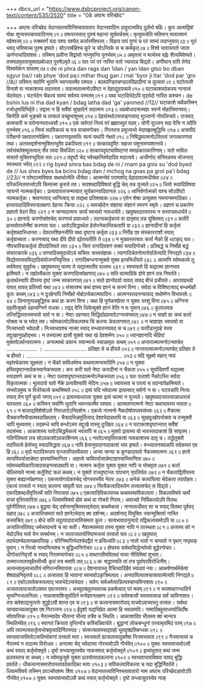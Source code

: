 +++
dbcs_url = "https://www.dsbcproject.org/canon-text/content/535/2520"
title = "08 अष्टमः परिच्छेदः"

+++
अष्टमः परिच्छेदः
वेदान्ततत्त्वविनिश्चयावतारः
वेदान्तवादिनः प्राहुरात्मविद् दुर्लभो बहिः।
कुत आत्मद्विषां मोक्षः शून्यसस्कारवादिनाम्॥१॥
तमःपरस्तात् पुरुषं महान्तं सूर्यवर्चसम्।
मृत्युमत्येति मतिमान् मत्वात्मानं महेश्वरम्॥२॥
रुक्मवर्णं यदा पश्यः पश्येत् कर्तारमीश्वरम्।
विहाय पापं पुण्यं च परं साम्यं तदाप्नुयात्॥३॥
भूतं भवद् भविष्यच्च पुरुष इष्यते।
सोऽन्तर्बहिश्च कूरे च सोऽन्तिके स च कर्मकृत्॥४॥
विश्वे भावास्ततो जाता ऊर्णनाभादिवांशवः।
तस्मिन् प्रलीना विद्वांसो नाप्नुवन्ति पुनर्भवम्॥५॥
अमृतत्वं न मर्त्यस्य वह्नेः शैत्यमिवेष्यते।
तस्मादमृततायुक्ताप्रबोधात् पुरुषेऽमृते॥६॥
यतः परं परं नास्ति यतो ज्यायान्न बिद्यते।
अणीयान् वापि तेनेदं विश्वमेकेन संततम्॥७॥
de ni phra dan rags dan 1dan /
yan ldan gtso bo dban sgyur ba//
rab phye 'dod pa;i mthar thug gan /
rnal 'byor ji ltar 'dod par 'gro //8//
तस्मिन् सर्वाणि भूतानि भवन्त्यात्मैव पश्यतः।
बालपण्डितचण्डालविप्रादीनां च तुल्यता॥९॥
घटोत्पत्तौ विनाशे वा नाकाशस्य तदात्मता।
तदात्मतात्मनोऽपीष्टा न देहाद्युदयव्यये॥१०॥
घटाकाशवदेकस्य नानात्वं चेदभेदतः।
घटभेदेन चैकत्वं साम्यं सर्वस्य यन्मतम्॥११॥
यथा घटादिभेदेऽपि मृद्भेदो नास्ति कश्चन।
de bshin lus ni tha dad kyan /
bdag latha dad 'ga' yanmed //12//
घटाकाशे यथैकस्मिन् रजोधूमादिभिर्वृते।
तद्वत्ता न हि सर्वेषां सुखादेर्न तदात्मनः॥१३॥
अप्रबोधादनात्मज्ञः स्वप्ने मोहाभिमानवत्।
चिनोति कर्म भुङ्क्ते च तत्फलं यच्छुभाशुभम्॥१४॥
देहसंस्थोऽप्यसङ्गत्वाद् भुञ्जानो नोपलिप्यते।
राजवत् कामचारी च पापेनानपराध्यसौ॥१५॥
एकं सर्वगतं नित्यं परं ब्रह्माच्युतं पदम्।
योगी युञ्जन् यदा वेत्ति न तदैति पुनर्भवम्॥१६॥
नित्यं तदविकल्पं च यत्र वाचामगोचरः।
गिरस्तत्र प्रयुज्यन्ते भेदापहृतबुद्धिभिः॥१७॥
अत्रापीदं परीक्षन्ते पक्षपातानपेक्षिणः।
पक्षरागावृतमतिः सत्यं यथापि नेक्षते॥१८॥
निषिद्धमात्मनोऽस्तित्वं जगत्कारणता तथा।
अतस्तद्दर्शनान्मुक्तिरभूतैव प्रकल्पिता॥१९॥
सत्कायदृष्टिः सहजा पशूनामप्यशान्तये।
सर्वसंक्लेशमूलत्वात् सैव त्वया विवर्धिता॥२०॥
सत्कायदृष्ट्याविष्टानां ममाहंकारकारिणाम्।
यतो भावितः संसारो मुक्तिरप्युदिता ततः॥२१॥
तद्दृष्टौ चेद् भवेच्छान्तिर्मदादिव मदात्यये।
अजीर्णात् संनिपन्नस्य भोजनात् स्वस्थता भवेत्॥२२॥
rig byed smra bas bdag de ni /
rnam pa gnis su 'dod byed de //
lus shes byes ba bcins bdag dan /
mchog na gnas pa grol pa'i bdag //23//
न परेष्टात्मविषया यथार्थात्मेति धीर्यथा।
आत्मन्येवं परामर्शाद् देहादावात्मधीर्यथा॥२४॥
परिकल्पितसत्त्वोऽपि किमात्मा कुरुते तव।
रूपशब्दादिविषयां बुद्धिं चेत् तन्न युज्यते॥२५॥
धियो रूपादिविषया जायन्ते नात्मकर्तृकाः।
प्रत्ययायत्तजन्मत्वात् सूर्यकान्तादिवानलः॥२६॥
ध्वनिर्वर्णात्मको यश्च सोऽपीष्टो नात्मकर्तृकः।
श्रावणत्वाद् ध्वनित्वाद् वा तद्यथा प्रतिशब्दकः॥२७॥
एतेन शेषाः प्रत्युक्ता गमनागमनादिकाः।
हस्तपादादिविस्पन्दलक्षणा देहजाः क्रियाः॥२८॥
व्यवच्छेदेन संज्ञाया संज्ञानं स्मरणं स्मृतेः।
प्रज्ञानं च प्रकारेण प्रज्ञातो वेदनं विदः॥२९॥
न चान्यदात्मनः कार्यं स्वभावो नावधार्यते।
खपुष्पवदतस्तस्य न सत्ताप्यवधार्यते॥३०॥
ज्ञानादेः करणोक्तेश्चेत् करणत्वं प्रसाध्यते।
तदन्यकर्तृकत्वं वा दातृवत् तन्न युक्तिमत्॥३१॥
कर्तरि प्रत्ययोत्पत्तेर्नैषां करणता यतः।
अतोऽसिद्धार्थता हेतोरनेकान्तिकतापि वा॥३२॥
ज्ञानादीनां हि कर्तृत्वं कर्तृशब्दाभिधानतः।
देवदत्तश्छिनत्तीति यथा दृष्टात्र कर्तृता॥३३॥
निरीह एव संस्कारराशौ स्यात् कर्तृवाच्यता।
करणत्वाद् यथा दीपे दीपो द्योतयतीति ते॥३४॥
न मुख्यस्तत्त्वतः कर्ता नैको हि धटकृद् यतः।
नौपचारिककर्तृत्वं दीपादेरिष्यते ततः॥३५॥
चित्तं रागादिवशगं सक्तं रूपादिगोचरे।
प्रतिबद्धं च निर्मोक्षे बद्धं संसारचारके॥३६॥
पाण्यादिसमुदायोऽयं सचित्तः सत्त्वसंज्ञकः।
त्यागादिचेतनोत्पत्तेर्दातेत्यादि निगद्यते॥३७॥
विद्योत्पत्तावविद्यादिसंयोजननिवृत्तितः।
रागादिबन्धनान्मुक्तो मुक्त इत्यभिधीयते॥३८॥
आत्मनि व्योमकल्पे तु सर्वमेतत् सुदुर्वचः।
खपुष्पमस्तु वात्मा ते यद्यात्मातीव वल्लभः॥३९॥
स्वभावतो हि यद्यात्मा ज्ञानभाव इतीष्यते।
न तर्ह्यस्यैकता युक्ता करणादिव्यपेक्षणात्॥४०॥
सति वात्मादिके ज्ञेये ज्ञानं तन्न निवर्तते।
कृतार्थस्यापि दीपस्य दृष्टं जन्म स्वकारणात्॥४१॥
सतो ज्ञानोदयो यावत् तावद् बीजं प्रचीयते।
आरावप्रभवो यावत् तावत् प्रतिरवो यथा॥४२॥
संसारश्च कथं ज्ञस्य ज्ञानं च करणं विना।
सर्वदा च विशिष्टत्वाद् बन्धमोक्षौ कुतः कथम्॥४३॥
न दुःखेनापि निर्मोक्षो मोक्षेऽप्येकात्मवादिनः।
आत्मनस्तदनन्यत्वाद् यथोष्णेन विभावसोः॥४४॥
लिनानुत्पन्नबुद्धिश्च कथं ज्ञः करणं विना।
यथा हि पूर्णकश्छेत्ता न युक्तः परशुं विना॥४५॥
अग्निना दहतीत्युक्ते दहत्यग्निर्न राधकः।
तद्वद् वेत्ति धियेत्युक्ते ज्ञानं वेत्ति न वः पुमान्॥४६॥
कुलालवन्न तत्सिद्धिस्तत्स्वभावो यतो न सः।
नेष्टा दहनवत् सिद्धिर्दाह्याभावेऽग्न्यसंभवात्॥४७॥
न चाज्ञो ज्ञः कथं कर्ता भोक्ता च स भवेत् तव।
व्योमकल्पोऽविकल्पश्च चिं कल्प्यः केवलागमात्॥४८॥
न चाज्ञाज्ञः स्वभावो वा निःस्वभावो भवेदसौ।
निःस्वभावश्च नात्मा स्याद् वन्ध्यातनयवत् स च॥४९॥
यत्पीडानुग्रहे यस्य तद्दुःखानुग्रहोद्भवः।
न तस्यात्मा ह्यसौ युक्तो यथा खं देवशर्मणः॥५०॥
ध्यानज्ञानादि चेदिष्टं मुक्तयेऽर्थान्तरात्मनः।
अनात्मार्थः प्रयत्नः स्यान्मर्त्यः स्यान्नामृतः कथम्॥५१॥
अन्तरात्मात्मनोऽन्यश्चेत् .................... ।
............................ प्रतिज्ञा ते च हीयते॥५२॥
नान्तरात्मात्मनोऽन्यश्चेत् प्रतिज्ञा ते च हीयते।
...............................................................॥५३॥
यदि सूक्ष्मो महान् नायं महांश्चेन्नास्य सूक्ष्मता।
न चैको रूपिधर्मश्च कथमात्मन्यरूपिणि॥५४॥
न युक्ता हस्तिदृष्टान्तादेकस्यानेकरूपता।
करः करी यतो नेष्टः करादीनां न चैकता॥५५॥
सूर्यादिवर्णो यद्यात्मा स्यादवर्णः कथं च सः।
नेष्टा पलाशदृष्टान्तादात्मनोऽनेकरूपता॥५६॥
यतः पलाशो नैकोऽस्ति सर्वदा विकृतात्मकः।
मूलादयो यतो नैके प्रत्ययैश्चापि भेदिनः॥५७॥
ज्यायस्ता च परत्वं च तदन्यापेक्षमिष्यते।
संभवोऽमुष्य च विधेरेकत्वे कथमिष्यते॥५८॥
द्रव्यं यदि भवेदात्मा द्रव्यत्वात् सर्वगो न सः।
घटवन्नापि नित्यः स्यात् तेन पूर्णं कुतो जगत्॥५९॥
द्रव्यस्याधारता युक्ता द्रव्यं चात्मा न युज्यते।
खपुष्पवदजातत्वान्नाधारत्वं यतस्ततः॥६०॥
कस्मिन् सर्वाणि भूतानि भवन्त्यात्मैव पश्यतः।
आत्मतानात्मनो नेष्टा यथाभावस्य भावता॥६१॥
न बालाद्यविशेषोऽतो निराधारोऽनिदर्शनः।
एकत्वे नात्मनो नैकदोषोपप्लवसंभवः॥६२॥
मैत्रात्मा चैत्रकरणैश्चैत्रात्मवदपीक्षताम्।
चैत्रादभिन्नमूर्तित्वाद् देशाभेदादथापि वा॥६३॥
सुखदुःखोपभोक्ता च तन्मुक्तौ चापि मुच्यताम्।
तद्बन्धे चापि बन्धोऽस्य तद्दुःखे वास्तु दुःखितः॥६४॥
न घटाकाशदृष्टान्तात् सर्वेषां तदसंभवः।
आकाशस्य यतोऽसिद्धमेकत्वं भवतापि च॥६५॥
मुक्तो द्रव्यस्य यो भावस्तदाकाशं हि सांवृतम्।
गतिर्गतिमतां तत्र सोऽवकाशोऽवकाशिनाम्॥६६॥
नातोऽनावृतिराकाशं नावकाशस्य दातृ च।
तद्धेतूक्तौ तदस्तित्वे हेतोस्तु स्यादसिद्धता॥६७॥
नापि हेत्वनुपादानादाकाशं भाव इष्यते।
वन्ध्यातनयवन्नापि तदेकमत एव हि॥६८॥
मृदो घटादिरूपाय मृज्जातीयतयैकता।
अन्या चान्या च कुण्डादावतो नैकत्वमात्मनः॥६९॥
ज्ञत्वे सत्यविपर्यासान्नेष्टा ज्ञस्याभिमानिता।
अज्ञत्वे चाविपर्यासान्नेष्टाज्ञस्याभिमानिता॥७०॥
व्योमच्चाविकारित्वादसङ्गत्वादथापि वा।
नात्मनः कर्तृता युक्ता युक्ता नापि च भोक्तृता॥७१॥
कर्ता चेल्लिप्यते नात्मा कर्तुरिष्टं फलं कथम्।
न युक्तो राजदृष्टान्तः पापभाग् नृपतिर्यतः॥७२॥
न चैकताद्वितीयस्य युक्ता बाह्यानपेक्षणात्।
एकत्वयोगादेकश्चेद् योगस्तस्यैव नेतरः॥७३॥
अनेकं कल्पयित्वा चेदेकता तदपोहतः।
एकत्वं तत्त्वतो न स्यात् कल्पना सांवृती यतः॥७४॥
नित्यैकत्वादिरूपेण तत्त्वतश्चेत् स विद्यते।
एकादिशब्दधीवृत्तिरर्थे सति निरत्यया॥७५॥
एकत्वादिविकल्पाच्च कथमस्याविकल्पता।
विकल्पविषये चार्थे वाचां वृत्तिरवारिता॥७६॥
धियामविषयो ह्येवं कथं वा गोचरो गिराम्।
अवाच्यो निर्विकल्पोऽपि वितथः पूर्वनीतिवत्॥७७॥
बुद्ध्या चेद् दर्शनान्मुक्तिस्तद्भेदात् कथमेकता।
नानात्वधीवत् सा च स्याद् वितथा पूर्ववद् ग्रहात्॥७८॥
अजातिसमतां याते ज्ञानेऽभेदात् क्व दर्शनम्।
अदर्शनाद् विमुक्तिः स्यान्मुक्तिर्वा नास्ति कस्यचित्॥७९॥
बोधे सति तदुत्पादादजातिसमता कुतः।
सत्यभावादनुत्पादे तद्विकल्पसमोऽपि सः॥८०॥
अजातिर्जातिवद् धर्मस्तदभावे च सा सती।
नैवात्मसमता तस्य युक्ता नापि न तत्स्थता॥८१॥
अजस्य को न भेदोऽस्ति मतो येन समर्थनम्।
न जाताजातयोरिष्टमजत्वं तत्त्वतो यतः॥८२॥
खपुष्पात् तदभेदश्चेदसत्पक्षपरिग्रहः।
परिनिष्पत्तिभेदश्चेदद्वैतं न प्रसिध्यति॥८३॥
नातो भावो न चाभावो न पृथग् नापृथक् पुमान्।
न नित्यो नाप्यनित्यश्च न बुद्धिध्वनिगोचरः॥८४॥
ज्ञेयस्य सर्वथासिद्धेर्न्याय्यो बुद्धेरगोचरः।
धीगोचरनिवृत्तौ च स्याद् गिरामप्यगोचरः॥८५॥
ताथागतीमवितथां मत्वा नीतिमिमां शुभाम्।
तस्माज्जातस्पृहैस्तीर्थ्यैः कृतं तत्र ममापि तत्॥८६॥
कः श्रद्धास्यति तां तत्र पूर्वापरविरोधिनीम्।
अत्यन्तातुल्यजातीयं मणिरत्नमिवायसः॥८७॥
देशनायास्तु वैचित्र्यादिहैवं स्यादयं नयः।
आकर्षणार्थमेकेषां शेषग्राहनिवृत्तये॥८८॥
अजातता हि भावानां स्वभावोऽकृत्रिमत्वतः।
अनपायित्वतश्चासावात्मेत्यपि निगद्यते॥८९॥
एकोऽसावेकरूपत्वाद् भावभेदेऽप्यभेदतः।
सर्वगः सर्वधर्मत्वान्नित्यश्चाप्यविनाशतः॥९०॥
अजातत्वादजातोऽयमत एवाजरामरः।
अच्युतश्च्युतभावाच्च प्रकर्षत्वात् परं मतम्॥९१॥
न रूपशब्दगन्धादिर्न भूम्यग्निजलानिलाः।
नाकाशशशिसूर्यादिर्न मनोज्ञानलक्षणः॥९२॥
सर्वश्चासौ स्वभावत्वान्न सर्वं चाविनाशतः।
तत्र क्लेशाद्यनुत्पत्तेः शुद्धोऽसौ शान्त एव च॥९३॥
स कल्पनासमारोपाद् वाच्योऽवाच्यस्तु तत्त्वतः।
सर्वथा चाप्यवाच्यत्वादुक्त एष निरञ्जनः॥९४॥
ईदृशो यद्यभिप्रेत आत्मा हि भवतामपि।
नामादिबहुसाधर्म्यान्निर्दोषः सोपपत्तिकः॥९५॥
नैरात्म्यादेव भीतानां भीत्या तत्रैव च स्थितिः।
आकाशादिव भीतस्य क्व चान्यत्र स्थितिर्भवेत्॥९६॥
स्वागतं क्रियतां तृप्तिर्नात्र कश्चिन्निवार्यते।
बुद्धानां लोकबन्धूनां तत्त्वामृतमिदं परम्॥९७॥
अपि त्वात्मत्वकर्तृत्वभोक्तृत्वादिर्निरास्पदः।
संत्यज्यतामसद्ग्राहो भूतदृक्प्रतिबन्धकः॥९८॥
स्वभावाजातितोऽजातिर्भावानां तत्त्वतो मता।
स्वभावतो ह्यजातत्वादुक्तैषा निःस्वभावता॥९९॥
नैःस्वाभाव्यं च नैरात्म्यं न तदात्मा विरोधतः।
अनात्मा चेद् भवेदात्मा गोरभावोऽपि गौर्भवेत्॥१००॥
युक्तः स्वभावाभावोऽसौ कथं स्यात् कर्तृभोक्तृते।
दृष्टे वन्ध्यासुतस्येव नाकस्मात् कर्तृभोक्तृते॥१०१॥
इत्थंभूतात् कथं जन्म प्रलयस्तत्र वा कथम्।
न व्योमकुसुमे युक्ता प्रलयोत्पादकल्पना॥१०२॥
स्वभावाभावविषया यावद् बुद्धिः प्रवर्तते।
धीकल्पनासमारोपास्तावदेकादिका मताः॥१०३॥
सविकल्पाविकल्पा च यदा बुद्धिर्निवर्तते।
धियामविषये तस्मिन् प्रपञ्चोपशमः शिवः॥१०४॥
वेदान्ततत्त्वविनिश्चयावतारो नाम अष्टमः परिच्छेदःहावोऽपि गौर्भवेत्॥१००॥
युक्तः स्वभावाभावोऽसौ कथं स्यात् कर्तृभोक्तृते।
दृष्टे वन्ध्यासुतस्येव नाक्
